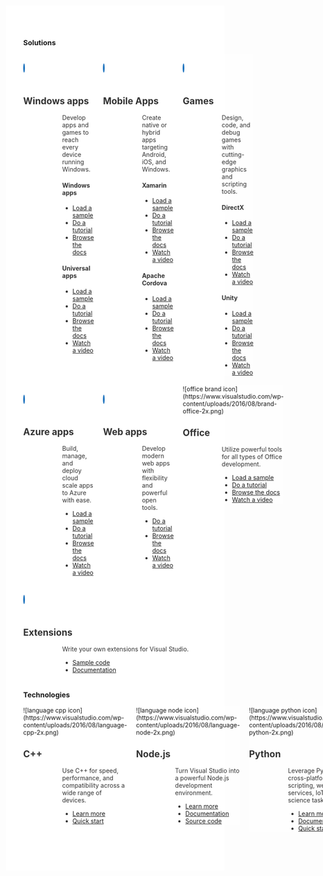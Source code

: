 <div class="fusion-fullwidth fullwidth-box fusion-fullwidth-3  fusion-parallax-none nonhundred-percent-fullwidth fusion-equal-height-columns whitelane" style="border-color:#eae9e9;border-bottom-width: 0px;border-top-width: 0px;border-bottom-style: solid;border-top-style: solid;padding-bottom:15px;padding-top:50px;padding-left:40px;padding-right:40px;padding-left:40px !important;padding-right:40px !important;background-color:#ffffff;" id="solutions"><style type="text/css" scoped="scoped">.fusion-fullwidth-3 { padding-left: 40px !important; padding-right: 40px !important; }</style>

<div class="fusion-row"><script>jQuery(document).ready(function(){ jQuery('.content-container').each(function(){ var link_lists = jQuery(this).find('ul'); var headers = jQuery(this).find(':header'); for (var i = headers.length - 1; i >= 0; i--) { var title = jQuery(headers[i]).text(); jQuery(link_lists[i]).find('a').each(function(){ if(jQuery(this).attr('aria-label') === undefined){ var flavor_text = title +' - '+jQuery.trim(jQuery(this).text()); jQuery(this).attr('aria-label',flavor_text); } }); } }); });</script>

<div class="fusion-title title fusion-sep-none fusion-title-size-three fusion-border-below-title" style="margin-top:25px;margin-bottom:15px;" id="vs-solutions">

### Solutions

</div>

<div class="fusion-content-boxes content-boxes columns fusion-columns-3 fusion-columns-total-3 fusion-content-boxes-1 content-boxes-icon-on-side row content-left" data-animationoffset="100%" style="margin-top:0px;margin-bottom:0px;"><style type="text/css" scoped="scoped">.fusion-content-boxes-1 .heading h2{color:#333333;} .fusion-content-boxes-1 .fusion-content-box-hover .link-area-link-icon-hover .heading h2, .fusion-content-boxes-1 .fusion-content-box-hover .link-area-link-icon-hover .heading .heading-link h2, .fusion-content-boxes-1 .fusion-content-box-hover .link-area-box-hover .heading h2, .fusion-content-boxes-1 .fusion-content-box-hover .link-area-box-hover .heading .heading-link h2, .fusion-content-boxes-1 .fusion-content-box-hover .link-area-link-icon-hover.link-area-box .fusion-read-more, .fusion-content-boxes-1 .fusion-content-box-hover .link-area-link-icon-hover.link-area-box .fusion-read-more::after, .fusion-content-boxes-1 .fusion-content-box-hover .link-area-link-icon-hover.link-area-box .fusion-read-more::before, .fusion-content-boxes-1 .fusion-content-box-hover .fusion-read-more:hover:after, .fusion-content-boxes-1 .fusion-content-box-hover .fusion-read-more:hover:before, .fusion-content-boxes-1 .fusion-content-box-hover .fusion-read-more:hover, .fusion-content-boxes-1 .fusion-content-box-hover .link-area-box-hover.link-area-box .fusion-read-more, .fusion-content-boxes-1 .fusion-content-box-hover .link-area-box-hover.link-area-box .fusion-read-more::after, .fusion-content-boxes-1 .fusion-content-box-hover .link-area-box-hover.link-area-box .fusion-read-more::before, .fusion-content-boxes-1 .fusion-content-box-hover .link-area-link-icon-hover .icon .circle-no, .fusion-content-boxes-1 .fusion-content-box-hover .link-area-box-hover .icon .circle-no { color: #333333 !important; } .fusion-content-boxes-1 .fusion-content-box-hover .heading-link:hover .icon i.circle-yes, .fusion-content-boxes-1 .fusion-content-box-hover .link-area-box:hover .heading-link .icon i.circle-yes, .fusion-content-boxes-1 .fusion-content-box-hover .link-area-link-icon-hover .heading .icon i.circle-yes, .fusion-content-boxes-1 .fusion-content-box-hover .link-area-box-hover .heading .icon i.circle-yes { background-color: transparent !important; border-color: #333333 !important; }</style>

<div class="fusion-column content-box-column content-box-column-1 col-lg-4 col-md-4 col-sm-4 fusion-content-box-hover content-box-column-first-in-row">

<div class="col content-wrapper-background link-area-link-icon content-icon-wrapper-yes icon-hover-animation-none" style="background-color:rgba(255,255,255,0.83);">

<div class="heading heading-with-icon icon-left">

<div class="icon"><span style="height:66px;width:66px;line-height:66px;border-color:#1e73be;border-width:2px;border-style:solid;background-color:#ffffff;margin-right:20px;box-sizing:content-box;border-radius:50%;"></span></div>

## Windows apps

</div>

<div class="content-container" style="padding-left:90px;color:#333333;">Develop apps and games to reach every device running Windows.

<div class="fusion-title title fusion-sep-none fusion-title-size-four fusion-border-below-title" style="margin-top:15px;margin-bottom:15px;">

#### Windows apps

</div>

*   [Load a sample](https://github.com/microsoft/windows-classic-samples)
*   [Do a tutorial](https://docs.microsoft.com/en-us/visualstudio/cross-platform/develop-apps-for-the-universal-windows-platform-uwp)
*   [Browse the docs](https://dev.windows.com/en-us/desktop)

<div class="fusion-title title fusion-sep-none fusion-title-size-four fusion-border-below-title" style="margin-top:15px;margin-bottom:15px;">

#### Universal apps

</div>

*   [Load a sample](https://github.com/Microsoft/Windows-universal-samples)
*   [Do a tutorial](https://docs.microsoft.com/en-us/windows/uwp/get-started/create-a-hello-world-app-xaml-universal)
*   [Browse the docs](https://dev.windows.com/en-us)
*   [Watch a video](https://channel9.msdn.com/blogs/one-dev-minute/getting-started-with-windows-10)

</div>

</div>

</div>

<div class="fusion-column content-box-column content-box-column-2 col-lg-4 col-md-4 col-sm-4 fusion-content-box-hover">

<div class="col content-wrapper-background link-area-link-icon content-icon-wrapper-yes icon-hover-animation-none" style="background-color:rgba(255,255,255,0.83);">

<div class="heading heading-with-icon icon-left">

<div class="icon"><span style="height:66px;width:66px;line-height:66px;border-color:#1e73be;border-width:2px;border-style:solid;background-color:#ffffff;margin-right:20px;box-sizing:content-box;border-radius:50%;"></span></div>

## Mobile Apps

</div>

<div class="content-container" style="padding-left:90px;color:#333333;">Create native or hybrid apps targeting Android, iOS, and Windows.

<div class="fusion-title title fusion-sep-none fusion-title-size-four fusion-border-below-title" style="margin-top:15px;margin-bottom:15px;">

#### Xamarin

</div>

*   [Load a sample](https://developer.xamarin.com/r/visual-studio/getting-started/sample/)
*   [Do a tutorial](https://developer.xamarin.com/r/visual-studio/getting-started/tutorial/)
*   [Browse the docs](https://developer.xamarin.com/)
*   [Watch a video](https://channel9.msdn.com/events/Connect/2016/Xamarin101-1)

<div class="fusion-title title fusion-sep-none fusion-title-size-four fusion-border-below-title" style="margin-top:15px;margin-bottom:15px;">

#### Apache Cordova

</div>

*   [Load a sample](http://taco.visualstudio.com/en-us/docs/create-to-do-list-app/)
*   [Do a tutorial](http://taco.visualstudio.com/en-us/docs/get-started-first-mobile-app/)
*   [Browse the docs](http://taco.visualstudio.com/en-us/docs/get-started-vs-tools-apache-cordova/)
*   [Watch a video](https://channel9.msdn.com/blogs/seth-juarez/getting-started-with-apache-cordova-in-visual-studio)

</div>

</div>

</div>

<div class="fusion-column content-box-column content-box-column-3 col-lg-4 col-md-4 col-sm-4 fusion-content-box-hover content-box-column-last content-box-column-last-in-row">

<div class="col content-wrapper-background link-area-link-icon content-icon-wrapper-yes icon-hover-animation-none" style="background-color:rgba(255,255,255,0.83);">

<div class="heading heading-with-icon icon-left">

<div class="icon"><span style="height:66px;width:66px;line-height:66px;border-color:#1e73be;border-width:2px;border-style:solid;background-color:#ffffff;margin-right:20px;box-sizing:content-box;border-radius:50%;"></span></div>

## Games

</div>

<div class="content-container" style="padding-left:90px;color:#333333;">Design, code, and debug games with cutting-edge graphics and scripting tools.

<div class="fusion-title title fusion-sep-none fusion-title-size-four fusion-border-below-title" style="margin-top:15px;margin-bottom:15px;">

#### DirectX

</div>

*   [Load a sample](https://msdn.microsoft.com/en-us/library/windows/desktop/bb153300(v=vs.85).aspx)
*   [Do a tutorial](https://msdn.microsoft.com/en-us/library/windows/desktop/bb153264(v=vs.85).aspx)
*   [Browse the docs](https://msdn.microsoft.com/en-us/library/windows/desktop/ee663274(v=vs.85).aspx)
*   [Watch a video](https://channel9.msdn.com/series/introduction-to-c-and-directx-game-development/01)

<div class="fusion-title title fusion-sep-none fusion-title-size-four fusion-border-below-title" style="margin-top:15px;margin-bottom:15px;">

#### Unity

</div>

*   [Load a sample](http://unity3d.com/learn/resources/downloads)
*   [Do a tutorial](http://unity3d.com/learn/tutorials/projects/roll-ball-tutorial)
*   [Browse the docs](https://docs.microsoft.com/en-us/visualstudio/cross-platform/visual-studio-tools-for-unity)
*   [Watch a video](https://www.youtube.com/playlist?list=PLReL099Y5nRfseAg0k1SJOlpqdcsDs8Em)

</div>

</div>

</div>

</div>

<div class="fusion-content-boxes content-boxes columns fusion-columns-3 fusion-columns-total-3 fusion-content-boxes-2 content-boxes-icon-on-side row content-left" data-animationoffset="100%" style="margin-top:7px;margin-bottom:7px;"><style type="text/css" scoped="scoped">.fusion-content-boxes-2 .heading h2{color:#333333;} .fusion-content-boxes-2 .fusion-content-box-hover .link-area-link-icon-hover .heading h2, .fusion-content-boxes-2 .fusion-content-box-hover .link-area-link-icon-hover .heading .heading-link h2, .fusion-content-boxes-2 .fusion-content-box-hover .link-area-box-hover .heading h2, .fusion-content-boxes-2 .fusion-content-box-hover .link-area-box-hover .heading .heading-link h2, .fusion-content-boxes-2 .fusion-content-box-hover .link-area-link-icon-hover.link-area-box .fusion-read-more, .fusion-content-boxes-2 .fusion-content-box-hover .link-area-link-icon-hover.link-area-box .fusion-read-more::after, .fusion-content-boxes-2 .fusion-content-box-hover .link-area-link-icon-hover.link-area-box .fusion-read-more::before, .fusion-content-boxes-2 .fusion-content-box-hover .fusion-read-more:hover:after, .fusion-content-boxes-2 .fusion-content-box-hover .fusion-read-more:hover:before, .fusion-content-boxes-2 .fusion-content-box-hover .fusion-read-more:hover, .fusion-content-boxes-2 .fusion-content-box-hover .link-area-box-hover.link-area-box .fusion-read-more, .fusion-content-boxes-2 .fusion-content-box-hover .link-area-box-hover.link-area-box .fusion-read-more::after, .fusion-content-boxes-2 .fusion-content-box-hover .link-area-box-hover.link-area-box .fusion-read-more::before, .fusion-content-boxes-2 .fusion-content-box-hover .link-area-link-icon-hover .icon .circle-no, .fusion-content-boxes-2 .fusion-content-box-hover .link-area-box-hover .icon .circle-no { color: #333333 !important; } .fusion-content-boxes-2 .fusion-content-box-hover .heading-link:hover .icon i.circle-yes, .fusion-content-boxes-2 .fusion-content-box-hover .link-area-box:hover .heading-link .icon i.circle-yes, .fusion-content-boxes-2 .fusion-content-box-hover .link-area-link-icon-hover .heading .icon i.circle-yes, .fusion-content-boxes-2 .fusion-content-box-hover .link-area-box-hover .heading .icon i.circle-yes { background-color: transparent !important; border-color: #333333 !important; }</style>

<div class="fusion-column content-box-column content-box-column-1 col-lg-4 col-md-4 col-sm-4 fusion-content-box-hover content-box-column-first-in-row">

<div class="col content-wrapper-background link-area-link-icon content-icon-wrapper-yes icon-hover-animation-none" style="background-color:rgba(255,255,255,0.83);">

<div class="heading heading-with-icon icon-left">

<div class="icon"><span style="height:66px;width:66px;line-height:66px;border-color:#1e73be;border-width:2px;border-style:solid;background-color:#ffffff;margin-right:20px;box-sizing:content-box;border-radius:50%;"></span></div>

## Azure apps

</div>

<div class="content-container" style="padding-left:90px;color:#333333;">Build, manage, and deploy cloud scale apps to Azure with ease.

*   [Load a sample](https://tryappservice.azure.com/)
*   [Do a tutorial](https://azure.microsoft.com/en-us/documentation/articles/web-sites-dotnet-get-started/)
*   [Browse the docs](https://azure.microsoft.com/en-us/documentation/)
*   [Watch a video](https://channel9.msdn.com/events/visual-studio/connect-event-2015/602)

</div>

</div>

</div>

<div class="fusion-column content-box-column content-box-column-2 col-lg-4 col-md-4 col-sm-4 fusion-content-box-hover">

<div class="col content-wrapper-background link-area-link-icon content-icon-wrapper-yes icon-hover-animation-none" style="background-color:rgba(255,255,255,0.83);">

<div class="heading heading-with-icon icon-left">

<div class="icon"><span style="height:66px;width:66px;line-height:66px;border-color:#1e73be;border-width:2px;border-style:solid;background-color:#ffffff;margin-right:20px;box-sizing:content-box;border-radius:50%;"></span></div>

## Web apps

</div>

<div class="content-container" style="padding-left:90px;color:#333333;">Develop modern web apps with flexibility and powerful open tools.

*   [Do a tutorial](https://docs.asp.net/en/latest/tutorials/your-first-aspnet-application.html)
*   [Browse the docs](https://docs.asp.net/)
*   [Watch a video](http://www.asp.net/vnext)

</div>

</div>

</div>

<div class="fusion-column content-box-column content-box-column-3 col-lg-4 col-md-4 col-sm-4 fusion-content-box-hover content-box-column-last content-box-column-last-in-row">

<div class="col content-wrapper-background link-area-link-icon content-icon-wrapper-yes icon-hover-animation-none" style="background-color:rgba(255,255,255,0.83);">

<div class="heading heading-with-icon icon-left">

<div class="image">![office brand icon](https://www.visualstudio.com/wp-content/uploads/2016/08/brand-office-2x.png)</div>

## Office

</div>

<div class="content-container" style="padding-left:90px;color:#333333;">Utilize powerful tools for all types of Office development.

*   [Load a sample](https://code.msdn.microsoft.com/office365/)
*   [Do a tutorial](http://dev.office.com/getting-started/office365apis)
*   [Browse the docs](https://dev.office.com/docs)
*   [Watch a video](http://dev.office.com/videos)

</div>

</div>

</div>

</div>

<div class="fusion-content-boxes content-boxes columns fusion-columns-3 fusion-columns-total-1 fusion-content-boxes-3 content-boxes-icon-on-side row content-left" data-animationoffset="100%" style="margin-top:0px;margin-bottom:0px;"><style type="text/css" scoped="scoped">.fusion-content-boxes-3 .heading h2{color:#333333;} .fusion-content-boxes-3 .fusion-content-box-hover .link-area-link-icon-hover .heading h2, .fusion-content-boxes-3 .fusion-content-box-hover .link-area-link-icon-hover .heading .heading-link h2, .fusion-content-boxes-3 .fusion-content-box-hover .link-area-box-hover .heading h2, .fusion-content-boxes-3 .fusion-content-box-hover .link-area-box-hover .heading .heading-link h2, .fusion-content-boxes-3 .fusion-content-box-hover .link-area-link-icon-hover.link-area-box .fusion-read-more, .fusion-content-boxes-3 .fusion-content-box-hover .link-area-link-icon-hover.link-area-box .fusion-read-more::after, .fusion-content-boxes-3 .fusion-content-box-hover .link-area-link-icon-hover.link-area-box .fusion-read-more::before, .fusion-content-boxes-3 .fusion-content-box-hover .fusion-read-more:hover:after, .fusion-content-boxes-3 .fusion-content-box-hover .fusion-read-more:hover:before, .fusion-content-boxes-3 .fusion-content-box-hover .fusion-read-more:hover, .fusion-content-boxes-3 .fusion-content-box-hover .link-area-box-hover.link-area-box .fusion-read-more, .fusion-content-boxes-3 .fusion-content-box-hover .link-area-box-hover.link-area-box .fusion-read-more::after, .fusion-content-boxes-3 .fusion-content-box-hover .link-area-box-hover.link-area-box .fusion-read-more::before, .fusion-content-boxes-3 .fusion-content-box-hover .link-area-link-icon-hover .icon .circle-no, .fusion-content-boxes-3 .fusion-content-box-hover .link-area-box-hover .icon .circle-no { color: #333333 !important; } .fusion-content-boxes-3 .fusion-content-box-hover .heading-link:hover .icon i.circle-yes, .fusion-content-boxes-3 .fusion-content-box-hover .link-area-box:hover .heading-link .icon i.circle-yes, .fusion-content-boxes-3 .fusion-content-box-hover .link-area-link-icon-hover .heading .icon i.circle-yes, .fusion-content-boxes-3 .fusion-content-box-hover .link-area-box-hover .heading .icon i.circle-yes { background-color: transparent !important; border-color: #333333 !important; }</style>

<div class="fusion-column content-box-column content-box-column-1 col-lg-4 col-md-4 col-sm-4 fusion-content-box-hover content-box-column-first-in-row content-box-column-last">

<div class="col content-wrapper-background link-area-link-icon content-icon-wrapper-yes icon-hover-animation-none" style="background-color:rgba(255,255,255,0.83);">

<div class="heading heading-with-icon icon-left">

<div class="icon"><span style="height:66px;width:66px;line-height:66px;border-color:#1e73be;border-width:2px;border-style:solid;background-color:#ffffff;margin-right:20px;box-sizing:content-box;border-radius:50%;"></span></div>

## Extensions

</div>

<div class="content-container" style="padding-left:90px;color:#333333;">Write your own extensions for Visual Studio.

*   [Sample code](https://github.com/Microsoft/VSSDK-Extensibility-Samples)
*   [Documentation](https://docs.microsoft.com/en-us/visualstudio/extensibility/index)

</div>

</div>

</div>

</div>

<div class="fusion-title title fusion-sep-none fusion-title-size-three fusion-border-below-title" style="margin-top:25px;margin-bottom:15px;" id="technologies">

### Technologies

</div>

<div class="fusion-content-boxes content-boxes columns fusion-columns-3 fusion-columns-total-5 fusion-content-boxes-4 content-boxes-icon-on-side row content-left" data-animationoffset="100%" style="margin-top:0px;margin-bottom:60px;"><style type="text/css" scoped="scoped">.fusion-content-boxes-4 .heading h2{color:#333333;} .fusion-content-boxes-4 .fusion-content-box-hover .link-area-link-icon-hover .heading h2, .fusion-content-boxes-4 .fusion-content-box-hover .link-area-link-icon-hover .heading .heading-link h2, .fusion-content-boxes-4 .fusion-content-box-hover .link-area-box-hover .heading h2, .fusion-content-boxes-4 .fusion-content-box-hover .link-area-box-hover .heading .heading-link h2, .fusion-content-boxes-4 .fusion-content-box-hover .link-area-link-icon-hover.link-area-box .fusion-read-more, .fusion-content-boxes-4 .fusion-content-box-hover .link-area-link-icon-hover.link-area-box .fusion-read-more::after, .fusion-content-boxes-4 .fusion-content-box-hover .link-area-link-icon-hover.link-area-box .fusion-read-more::before, .fusion-content-boxes-4 .fusion-content-box-hover .fusion-read-more:hover:after, .fusion-content-boxes-4 .fusion-content-box-hover .fusion-read-more:hover:before, .fusion-content-boxes-4 .fusion-content-box-hover .fusion-read-more:hover, .fusion-content-boxes-4 .fusion-content-box-hover .link-area-box-hover.link-area-box .fusion-read-more, .fusion-content-boxes-4 .fusion-content-box-hover .link-area-box-hover.link-area-box .fusion-read-more::after, .fusion-content-boxes-4 .fusion-content-box-hover .link-area-box-hover.link-area-box .fusion-read-more::before, .fusion-content-boxes-4 .fusion-content-box-hover .link-area-link-icon-hover .icon .circle-no, .fusion-content-boxes-4 .fusion-content-box-hover .link-area-box-hover .icon .circle-no { color: #333333 !important; } .fusion-content-boxes-4 .fusion-content-box-hover .heading-link:hover .icon i.circle-yes, .fusion-content-boxes-4 .fusion-content-box-hover .link-area-box:hover .heading-link .icon i.circle-yes, .fusion-content-boxes-4 .fusion-content-box-hover .link-area-link-icon-hover .heading .icon i.circle-yes, .fusion-content-boxes-4 .fusion-content-box-hover .link-area-box-hover .heading .icon i.circle-yes { background-color: transparent !important; border-color: #333333 !important; }</style>

<div class="fusion-column content-box-column content-box-column-1 col-lg-4 col-md-4 col-sm-4 fusion-content-box-hover content-box-column-first-in-row">

<div class="col content-wrapper-background link-area-link-icon content-icon-wrapper-yes icon-hover-animation-none" style="background-color:rgba(255,255,255,0.83);">

<div class="heading heading-with-icon icon-left">

<div class="image">![language cpp icon](https://www.visualstudio.com/wp-content/uploads/2016/08/language-cpp-2x.png)</div>

## C++

</div>

<div class="content-container" style="padding-left:90px;color:#333333;">Use C++ for speed, performance, and compatibility across a wide range of devices.

*   [Learn more](https://www.visualstudio.com/vs/cplusplus/)
*   [Quick start](https://aka.ms/cpp-console-tutorial)

</div>

</div>

</div>

<div class="fusion-column content-box-column content-box-column-2 col-lg-4 col-md-4 col-sm-4 fusion-content-box-hover">

<div class="col content-wrapper-background link-area-link-icon content-icon-wrapper-yes icon-hover-animation-none" style="background-color:rgba(255,255,255,0.83);">

<div class="heading heading-with-icon icon-left">

<div class="image">![language node icon](https://www.visualstudio.com/wp-content/uploads/2016/08/language-node-2x.png)</div>

## Node.js

</div>

<div class="content-container" style="padding-left:90px;color:#333333;">Turn Visual Studio into a powerful Node.js development environment.

*   [Learn more](https://www.visualstudio.com/vs/node-js/)
*   [Documentation](https://github.com/Microsoft/nodejstools/wiki)
*   [Source code](https://github.com/Microsoft/nodejstools)

</div>

</div>

</div>

<div class="fusion-column content-box-column content-box-column-3 col-lg-4 col-md-4 col-sm-4 fusion-content-box-hover content-box-column-last-in-row">

<div class="col content-wrapper-background link-area-link-icon content-icon-wrapper-yes icon-hover-animation-none" style="background-color:rgba(255,255,255,0.83);">

<div class="heading heading-with-icon icon-left">

<div class="image">![language python icon](https://www.visualstudio.com/wp-content/uploads/2016/08/language-python-2x.png)</div>

## Python

</div>

<div class="content-container" style="padding-left:90px;color:#333333;">Leverage Python for cross-platform scripting, web services, IoT, and data science tasks.

*   [Learn more](https://www.visualstudio.com/vs/python/)
*   [Documentation](https://github.com/Microsoft/PTVS/wiki)
*   [Quick start](https://github.com/Microsoft/PTVS/wiki/PTVS-Installation)

</div>

</div>

</div>

<div class="fusion-column content-box-column content-box-column-4 col-lg-4 col-md-4 col-sm-4 fusion-content-box-hover content-box-column-first-in-row">

<div class="col content-wrapper-background link-area-link-icon content-icon-wrapper-yes icon-hover-animation-none" style="background-color:rgba(255,255,255,0.83);">

<div class="heading heading-with-icon icon-left">

<div class="image">![language r icon](https://www.visualstudio.com/wp-content/uploads/2016/08/language-r-2x.png)</div>

## R

</div>

<div class="content-container" style="padding-left:90px;color:#333333;">Turn Visual Studio into a powerful R development environment.

*   [Learn more](https://www.visualstudio.com/vs/rtvs/)
*   [Documentation](https://microsoft.github.io/RTVS-docs/)
*   [Samples](//microsoft.github.io/RTVS-docs/samples.html)
*   [Source code](https://github.com/microsoft/RTVS)

</div>

</div>

</div>

<div class="fusion-column content-box-column content-box-column-5 col-lg-4 col-md-4 col-sm-4 fusion-content-box-hover content-box-column-last">

<div class="col content-wrapper-background link-area-link-icon content-icon-wrapper-yes icon-hover-animation-none" style="background-color:rgba(255,255,255,0.83);">

<div class="heading heading-with-icon icon-left">

<div class="image">![brand dotnet icon](https://www.visualstudio.com/wp-content/uploads/2016/09/brand-dotnet-2x-circle.png)</div>

## .NET

</div>

<div class="content-container" style="padding-left:90px;color:#333333;">Use .NET to create apps and services on any device and OS.

*   [Learn more](https://www.visualstudio.com/vs/net-development/)
*   [Documentation](https://docs.microsoft.com/en-us/dotnet/)

</div>

</div>

</div>

</div>

</div>

</div>
